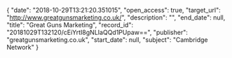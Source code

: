 {
  "date": "2018-10-29T13:21:20.351015", 
  "open_access": true, 
  "target_url": "http://www.greatgunsmarketing.co.uk/", 
  "description": "", 
  "end_date": null, 
  "title": "Great Guns Marketing", 
  "record_id": "20181029T132120/cEiYrtI8gNLIaQQd1PUpaw==", 
  "publisher": "greatgunsmarketing.co.uk", 
  "start_date": null, 
  "subject": "Cambridge Network"
}

